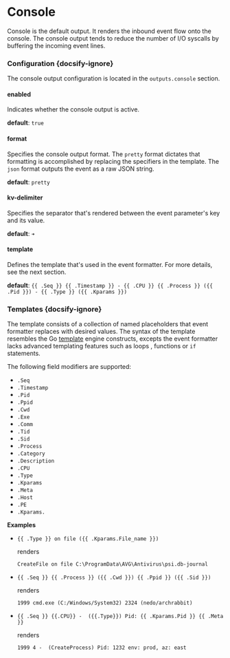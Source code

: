 # Console

Console is the default output. It renders the inbound event flow onto the console. The console output tends to reduce the number of I/O syscalls by buffering the incoming event lines.

### Configuration {docsify-ignore}

The console output configuration is located in the `outputs.console` section.

#### enabled

Indicates whether the console output is active.

**default**: `true`

#### format

Specifies the console output format. The `pretty` format dictates that formatting is accomplished by replacing the specifiers in the template. The `json` format outputs the event as a raw JSON string.

**default**: `pretty`

#### kv-delimiter

Specifies the separator that's rendered between the event parameter's key and its value.

**default**: `➜`

#### template

Defines the template that's used in the event formatter. For more details, see the next section.

**default**: `{{ .Seq }} {{ .Timestamp }} - {{ .CPU }} {{ .Process }} ({{ .Pid }}) - {{ .Type }} ({{ .Kparams }})`

### Templates {docsify-ignore}

The template consists of a collection of named placeholders that event formatter replaces with desired values. The syntax of the template resembles the Go [template](https://golang.org/pkg/text/template/) engine constructs, excepts the event formatter lacks advanced templating features such as loops , functions or `if` statements.

The following field modifiers are supported:

- `.Seq`
- `.Timestamp`
- `.Pid`
- `.Ppid`
- `.Cwd`
- `.Exe`
- `.Comm`
- `.Tid`
- `.Sid`
- `.Process`
- `.Category`
- `.Description`
- `.CPU`
- `.Type`
- `.Kparams`
- `.Meta`
- `.Host`
- `.PE`
- `.Kparams.`

**Examples**

- `{{ .Type }} on file ({{ .Kparams.File_name }})`

  renders

  `CreateFile on file C:\ProgramData\AVG\Antivirus\psi.db-journal`

- `{{ .Seq }} {{ .Process }} ({{ .Cwd }}) {{ .Ppid }} ({{ .Sid }})`

  renders

  `1999 cmd.exe (C:/Windows/System32) 2324 (nedo/archrabbit)`

- `{{ .Seq }} {{.CPU}} -  ({{.Type}}) Pid: {{ .Kparams.Pid }} {{ .Meta }}`

  renders

  `1999 4 -  (CreateProcess) Pid: 1232 env: prod, az: east`
